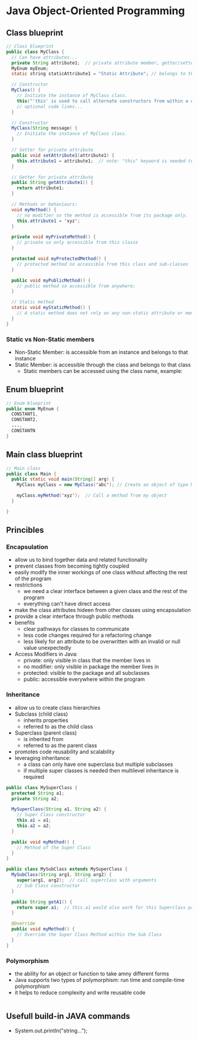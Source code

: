 # Java Object-Oriented Programming

## Class blueprint

```java
// Class blueprint
public class MyClass {
  // Can have attributes...
  private String attribute1;  // private attribute member, getter/setter are needed
  MyEnum myEnum;
  static string staticAttribute1 = "Static Attribute"; // belongs to the class

  // Constructor
  MyClass() {
    // Initiate the instance of MyClass class.
    this("'this' is used to call alternate constructors from within a constructor");
    // optional code lines...
  }

  // Constructor
  MyClass(String message) {
    // Initiate the instance of MyClass class.
  }

  // Setter for private attribute
  public void setAttribute1(attribute1) {
    this.attribute1 = attribute1;  // note: "this" keyword is needed to disambuguate the variable reference.
  }

  // Getter for private attribute
  public String getAttribute1() {
    return attribute1;
  }

  // Methods or behaviours:
  void myMethod() {
    // no modifier so the method is accessible from its package only.
    this.attribute1 = 'xyz';
  }

  private void myPrivateMethod() {
    // private so only accessible from this classs
  }

  protected void myProtectedMethod() {
    // protected method so accessible from this class and sub-classes
  }

  public void myPublicMethod() {
    // public method so accessible from anywhere;
  }

  // Static method
  static void myStaticMethod() {
    // A static method does not rely on any non-static attribute or member.
  }
}
```

### Static vs Non-Static members

- Non-Static Member: is accessible from an instance and belongs to that instance
- Static Member: is accessible through the class and belongs to that class
  - Static members can be accessed using the class name, example:

## Enum blueprint

```java
// Enum blueprint
public enum MyEnum {
  CONSTANT1,
  CONSTANT2,
  ...,
  CONSTANTN
}
```

## Main class blueprint

```java
// Main class
public class Main {
  public static void main(String[] arg) {
    MyClass myClass = new MyClass('abc'); // Create an object of type MyClass

    myClass.myMethod('xyz');  // Call a method from my object
  }

}
```

## Princibles

### Encapsulation

- allow us to bind together data and related functionality
- prevent classes from becoming tightly coupled
- easily modify the inner workings of one class without affecting the rest of the program
- restrictions
  - we need a clear interface between a given class and the rest of the program
  - everything can't have direct access
- make the class attributes hideen from other classes using encapsulation
- provide a clear interface through public methods
- benefits
  - clear pathways for classes to communicate
  - less code changes required for a refactoring change
  - less likely for an attribute to be overwritten with an invalid or null value unexpectedly
- Access Modifiers in Java:
  - private: only visible in class that the member lives in
  - no modifier: only visible in package the member lives in
  - protected: visible to the package and all subclasses
  - public: accessible everywhere within the program

### Inheritance

- allow us to create class hierarchies
- Subclass (child class)
  - inherits properties
  - referred to as the child class
- Superclass (parent class)
  - is inherited from
  - referred to as the parent class
- promotes code reusability and scalability
- leveraging inheritance:
  - a class can only have one superclass but multiple subclasses
  - if multiple super classes is needed then multilevel inheritance is required

```java
public class MySuperClass {
  protected String a1;
  private String a2;

  MySuperClass(String a1, String a2) {
    // Super Class constructor
    this.a1 = a1;
    this.a2 = a2;
  }

  public void myMethod() {
    // Method of the Super Class
  }
}

public class MySubClass extends MySuperClass {
  MySubClass(String arg1, String arg2) {
    super(arg1, arg2);  // call superclass with arguments
    // Sub Class constructor
  }

  public String getA1() {
    return super.a1;  // this.a1 would also work for this Superclass protected variable;
  }

  @Override
  public void myMethod() {
    // Override the Super Class Method within the Sub Class
  }
}

```

### Polymorphism

- the ability for an object or function to take amny different forms
- Java supports two types of polymorphism: run time and compile-time polymorphism
- it helps to reduce complexity and write reusable code

```java


```

## Usefull build-in JAVA commands
- System.out.println("string...");

